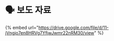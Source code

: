 # 🗣️ 보도 자료

{% embed url="https://drive.google.com/file/d/11-jVngjo7en8HRVg7YfjwJwmr22nRM30/view" %}